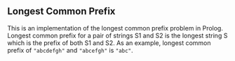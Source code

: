 
## Longest Common Prefix

This is an implementation of the longest common prefix problem in Prolog. Longest common prefix for a pair of strings S1 and S2 is the longest string S which is the prefix of both S1 and S2. As an example, longest common prefix of `"abcdefgh"` and `"abcefgh"` is `"abc"`.
